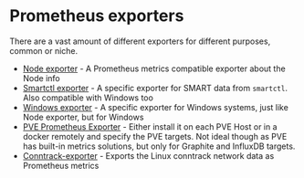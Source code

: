 # Prometheus exporters

There are a vast amount of different exporters for different purposes, common or niche.

- [Node exporter](https://github.com/prometheus/node_exporter) - A Prometheus metrics compatible exporter about the Node info
- [Smartctl exporter](https://github.com/prometheus-community/smartctl_exporter) - A specific exporter for SMART data from `smartctl`. Also compatible with Windows too
- [Windows exporter](https://github.com/prometheus-community/windows_exporter) - A specific exporter for Windows systems, just like Node exporter, but for Windows
- [PVE Prometheus Exporter](https://github.com/prometheus-pve/prometheus-pve-exporter) - Either install it on each PVE Host or in a docker remotely and specify the PVE targets. Not ideal though as PVE has built-in metrics solutions, but only for Graphite and InfluxDB targets.
- [Conntrack-exporter](https://github.com/hiveco/conntrack_exporter) - Exports the Linux conntrack network data as Prometheus metrics
